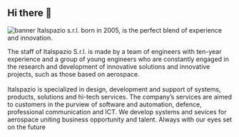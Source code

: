 ## Hi there 👋
![banner](https://media.licdn.com/dms/image/C4D1BAQFIL_dx_GcLhg/company-background_10000/0/1599491564185/italspaziosrl_cover?e=1723100400&v=beta&t=OwJ8_AbhvEQKHYjzdIA3hBguic4kusmO4bAOlGhdrAA)
Italspazio s.r.l. born in 2005, is the perfect blend of experience and innovation.

The staff of Italspazio S.r.l. is made by a team of engineers with ten-year experience and a group of young engineers who are constantly engaged in the research and development of innovative solutions and innovative projects, such as those based on aerospace.<br><br> 
Italspazio is specialized in design, development and support of systems, products, solutions and hi-tech services. The company’s services are aimed to customers in the purview of software and automation, defence, professional communication and ICT. We develop systems and sevices for aerospace uniting business opportunity and talent. Always with our eyes set on the future
<!--

**Here are some ideas to get you started:**

🙋‍♀️ A short introduction - what is your organization all about?
🌈 Contribution guidelines - how can the community get involved?
👩‍💻 Useful resources - where can the community find your docs? Is there anything else the community should know?
🍿 Fun facts - what does your team eat for breakfast?
🧙 Remember, you can do mighty things with the power of [Markdown](https://docs.github.com/github/writing-on-github/getting-started-with-writing-and-formatting-on-github/basic-writing-and-formatting-syntax)
-->
